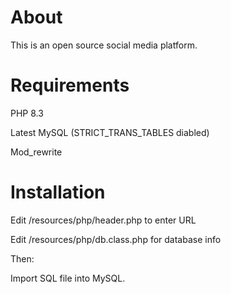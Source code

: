 # About

This is an open source social media platform.

# Requirements

PHP 8.3

Latest MySQL (STRICT_TRANS_TABLES diabled)

Mod_rewrite

# Installation

Edit /resources/php/header.php to enter URL 

Edit /resources/php/db.class.php for database info

Then:

Import SQL file into MySQL.


